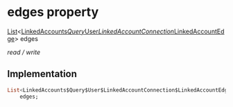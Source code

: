 


# edges property






[List](https://api.flutter.dev/flutter/dart-core/List-class.html)&lt;[LinkedAccounts$Query$User$LinkedAccountConnection$LinkedAccountEdge](../../graphql_accounts_account_queries.graphql/LinkedAccounts$Query$User$LinkedAccountConnection$LinkedAccountEdge-class.md)> edges
  
_read / write_






## Implementation

```dart
List<LinkedAccounts$Query$User$LinkedAccountConnection$LinkedAccountEdge>
    edges;


```







